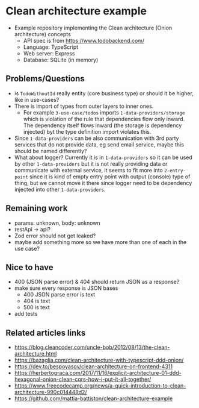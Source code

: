# Clean architecture example

-   Example repository implementing the Clean architecture (Onion architecture) concepts
    -   API spec is from https://www.todobackend.com/
    -   Language: TypeScript
    -   Web server: Express
    -   Database: SQLite (in memory)

## Problems/Questions

-   is `TodoWithoutId` really entity (core business type) or should it be higher, like in use-cases?
-   There is import of types from outer layers to inner ones.
    -   For example `3-use-case/todos` imports `1-data-providers/storage` which is violation of the rule that dependencies flow only inward. The dependency itself flows inward (the storage is dependency injected) byt the type definition import violates this.
-   Since `1-data-providers` can be also communication with 3rd party services that do not provide data, eg send email service, maybe this should be named differently?
-   What about logger? Currently it is in `1-data-providers` so it can be used by other `1-data-providers` but it is not really providing data or communicate with external service, it seems to fit more into `2-entry-point` since it is kind of empty entry point with output (console) type of thing, but we cannot move it there since logger need to be dependency injected into other `1-data-providers`.

## Remaining work

-   params: unknown, body: unknown
-   restApi -> api?
-   Zod error should not get leaked?
-   maybe add something more so we have more than one of each in the use case?

## Nice to have

-   400 (JSON parse error) & 404 should return JSON as a response?
-   make sure every response is JSON bases
    -   400 JSON parse error is text
    -   404 is text
    -   500 is text
-   add tests

## Related articles links

-   https://blog.cleancoder.com/uncle-bob/2012/08/13/the-clean-architecture.html
-   https://bazaglia.com/clean-architecture-with-typescript-ddd-onion/
-   https://dev.to/bespoyasov/clean-architecture-on-frontend-4311
-   https://herbertograca.com/2017/11/16/explicit-architecture-01-ddd-hexagonal-onion-clean-cqrs-how-i-put-it-all-together/
-   https://www.freecodecamp.org/news/a-quick-introduction-to-clean-architecture-990c014448d2/
-   https://github.com/mattia-battiston/clean-architecture-example
